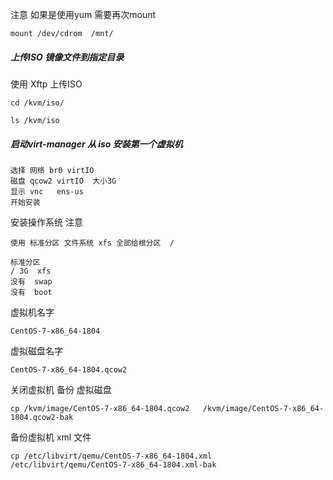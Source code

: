 注意 如果是使用yum 需要再次mount 

```
mount /dev/cdrom  /mnt/
```


##### 上传ISO 镜像文件到指定目录


使用 Xftp  上传ISO
```
cd /kvm/iso/

```




```
ls /kvm/iso
```


##### 启动virt-manager  从 iso 安装第一个虚拟机 


```
选择 网络 br0 virtIO 
磁盘 qcow2 virtIO  大小3G
显示 vnc   ens-us
开始安装
```

安装操作系统 注意

```
使用 标准分区 文件系统 xfs 全部给根分区  /

标准分区 
/ 3G  xfs
没有  swap
没有  boot
```

虚拟机名字

```
CentOS-7-x86_64-1804
```

虚拟磁盘名字

```
CentOS-7-x86_64-1804.qcow2
```


关闭虚拟机 备份 虚拟磁盘

```
cp /kvm/image/CentOS-7-x86_64-1804.qcow2   /kvm/image/CentOS-7-x86_64-1804.qcow2-bak
```

备份虚拟机 xml  文件

```
cp /etc/libvirt/qemu/CentOS-7-x86_64-1804.xml  /etc/libvirt/qemu/CentOS-7-x86_64-1804.xml-bak
```
